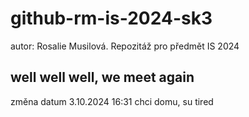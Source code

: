 # github-rm-is-2024-sk3
autor: Rosalie Musilová. Repozitáž pro předmět IS 2024
## well well well, we meet again
změna datum 3.10.2024 16:31
chci domu, su tired

